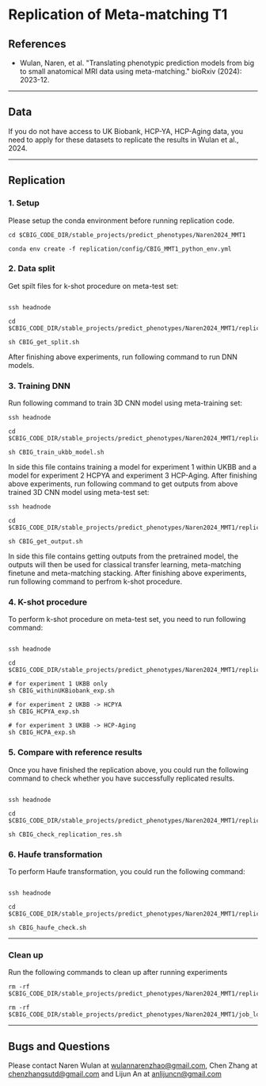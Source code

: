# Replication of Meta-matching T1

## References
+ Wulan, Naren, et al. "Translating phenotypic prediction models from big to small anatomical MRI data
  using meta-matching." bioRxiv (2024): 2023-12.
  
----

## Data
If you do not have access to UK Biobank, HCP-YA, HCP-Aging data, you need to apply for these datasets to replicate 
the results in Wulan et al., 2024.

----

## Replication

### 1. Setup

Please setup the conda environment before running replication code.

```
cd $CBIG_CODE_DIR/stable_projects/predict_phenotypes/Naren2024_MMT1

conda env create -f replication/config/CBIG_MMT1_python_env.yml
```

### 2. Data split

Get spilt files for k-shot procedure on meta-test set:

```

ssh headnode

cd $CBIG_CODE_DIR/stable_projects/predict_phenotypes/Naren2024_MMT1/replication

sh CBIG_get_split.sh 

```
After finishing above experiments, run following command to run DNN models.

### 3. Training DNN

Run following command to train 3D CNN model using meta-training set:

```
ssh headnode

cd $CBIG_CODE_DIR/stable_projects/predict_phenotypes/Naren2024_MMT1/replication

sh CBIG_train_ukbb_model.sh 

```

In side this file contains training a model for experiment 1 within UKBB 
and a model for experiment 2 HCPYA and experiment 3 HCP-Aging.
After finishing above experiments, run following command to get outputs 
from above trained 3D CNN model using meta-test set:

```
ssh headnode

cd $CBIG_CODE_DIR/stable_projects/predict_phenotypes/Naren2024_MMT1/replication

sh CBIG_get_output.sh 

```

In side this file contains getting outputs from the pretrained model, the outputs will then be used for classical
transfer learning, meta-matching finetune and meta-matching stacking. 
After finishing above experiments, run following command to perfrom k-shot procedure.

### 4. K-shot procedure

To perform k-shot procedure on meta-test set, you need to run following command:

```

ssh headnode

cd $CBIG_CODE_DIR/stable_projects/predict_phenotypes/Naren2024_MMT1/replication

# for experiment 1 UKBB only 
sh CBIG_withinUKBiobank_exp.sh 

# for experiment 2 UKBB -> HCPYA 
sh CBIG_HCPYA_exp.sh 

# for experiment 3 UKBB -> HCP-Aging
sh CBIG_HCPA_exp.sh 

```

### 5. Compare with reference results

Once you have finished the replication above, you could run the following command to check whether 
you have successfully replicated results.

```

ssh headnode

cd $CBIG_CODE_DIR/stable_projects/predict_phenotypes/Naren2024_MMT1/replication

sh CBIG_check_replication_res.sh

```

### 6. Haufe transformation

To perform Haufe transformation, you could run the following command:

```

ssh headnode

cd $CBIG_CODE_DIR/stable_projects/predict_phenotypes/Naren2024_MMT1/replication

sh CBIG_haufe_check.sh

```

----
### Clean up

Run the following commands to clean up after running experiments

```
rm -rf $CBIG_CODE_DIR/stable_projects/predict_phenotypes/Naren2024_MMT1/replication/results

rm -rf $CBIG_CODE_DIR/stable_projects/predict_phenotypes/Naren2024_MMT1/job_logs
```

----

## Bugs and Questions
Please contact Naren Wulan at wulannarenzhao@gmail.com, Chen Zhang at chenzhangsutd@gmail.com and 
Lijun An at anlijuncn@gmail.com

